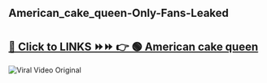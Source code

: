
 ## American_cake_queen-Only-Fans-Leaked

# <h2><a href="https://clipsfans.com/American_cake_queen&ref=git">🔗 Click to LINKS ⏩⏩ 👉 🟢 American cake queen </a></h2>

<a href="https://clipsfans.com/American_cake_queen&ref=git" rel="nofollow" data-target="animated-image.originalLink"><img src="https://i.ibb.co.com/xMMVF88/686577567.gif" alt="Viral Video Original" style="max-width: 100%; display: inline-block;" data-target="animated-image.originalImage"></a>
